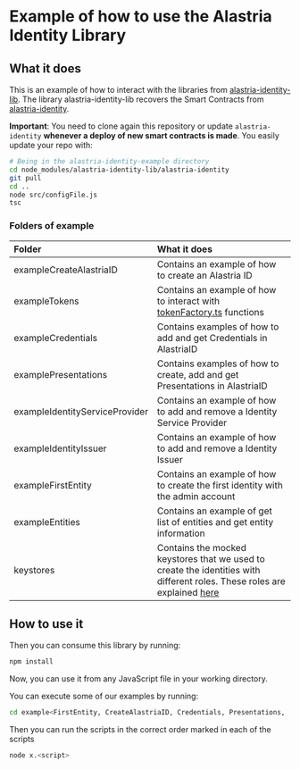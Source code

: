 # Example of how to use the Alastria Identity Library

## What it does

This is an example of how to interact with the libraries from [alastria-identity-lib](https://github.com/alastria/alastria-identity-lib). The library alastria-identity-lib recovers the Smart Contracts from [alastria-identity](https://github.com/alastria/alastria-identity).


**Important**: You need to clone again this repository or update `alastria-identity` **whenever a deploy of new smart contracts is made**. You easily update your repo with:
```sh
# Being in the alastria-identity-example directory
cd node_modules/alastria-identity-lib/alastria-identity
git pull
cd ..
node src/configFile.js
tsc
```

### Folders of example

|**Folder**|**What it does**|
|:--|:--|
|exampleCreateAlastriaID| Contains an example of how to create an Alastria ID
|exampleTokens| Contains an example of how to interact with [tokenFactory.ts](https://github.com/alastria/alastria-identity-lib/blob/develop/src/tokenFactory/tokensFactory.ts) functions|
|exampleCredentials| Contains examples of how to add and get Credentials in AlastriaID |
|examplePresentations| Contains examples of how to create, add and get Presentations in AlastriaID |
|exampleIdentityServiceProvider| Contains an example of how to add and remove a Identity Service Provider|
|exampleIdentityIssuer| Contains an example of how to add and remove a Identity Issuer|
|exampleFirstEntity| Contains an example of how to create the first identity with the admin account|
|exampleEntities| Contains an example of get list of entities and get entity information  |
|keystores| Contains the mocked keystores that we used to create the identities with different roles. These roles are explained [here](/keystores/README.md)  |



## How to use it

Then you can consume this library by running:

```sh
npm install
```
Now, you can use it from any JavaScript file in your working directory.

You can execute some of our examples by running:

```sh
cd example<FirstEntity, CreateAlastriaID, Credentials, Presentations, ...>
```

Then you can run the scripts in the correct order marked in each of the scripts

```sh
node x.<script>
```
